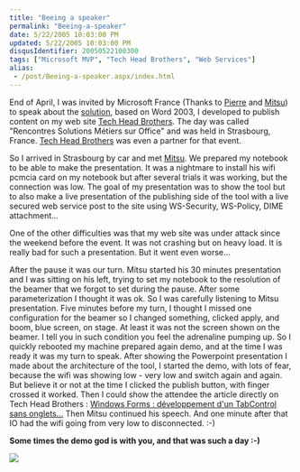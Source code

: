 ```yaml
---
title: "Beeing a speaker"
permalink: "Beeing-a-speaker"
date: 5/22/2005 10:03:00 PM
updated: 5/22/2005 10:03:00 PM
disqusIdentifier: 20050522100300
tags: ["Microsoft MVP", "Tech Head Brothers", "Web Services"]
alias:
 - /post/Beeing-a-speaker.aspx/index.html
---
```




End of April, I was invited by Microsoft France (Thanks to [Pierre](http://blogs.developpeur.org/fox/) and [Mitsu](http://blogs.microsoft.fr/mitsufu)) to speak about the [solution](http://weblogs.asp.net/lkempe/archive/2005/01/25/360227.aspx), 
based on Word 2003, I developed to publish content on my web site [Tech Head Brothers](http://www.techheadbrothers.com). The day was 
called "Rencontres Solutions Métiers sur Office" and was held in Strasbourg, 
France. [Tech Head Brothers](http://www.techheadbrothers.com) was 
even a partner for that event.
<!-- more -->

So I arrived in Strasbourg by car and met [Mitsu](http://blogs.microsoft.fr/mitsufu). We prepared my notebook to 
be able to make the presentation. It was a nightmare to install his wifi pcmcia 
card on my notebook but after several trials it was working, but the connection 
was low. The goal of my presentation was to show the tool but to also make a 
live presentation of the publishing side of the tool with a live secured web 
service post to the site using WS-Security, WS-Policy, DIME attachment...

One of the other difficulties was that my web site was under attack since the 
weekend before the event. It was not crashing but on heavy load. It is really 
bad for such a presentation. But it went even worse...

After the pause it was our turn. Mitsu started his 30 minutes presentation 
and I was sitting on his left, trying to set my notebook to the resolution of 
the beamer that we forgot to set during the pause. After some parameterization I 
thought it was ok. So I was carefully listening to Mitsu presentation. Five 
minutes before my turn, I thought I missed one configuration for the beamer so I 
changed something, clicked apply, and boom, blue screen, on stage. At least it 
was not the screen shown on the beamer. I tell you in such condition you feel 
the adrenaline pumping up. So I quickly rebooted my machine prepared again demo, 
and at the time I was ready it was my turn to speak. After showing the 
Powerpoint presentation I made about the architecture of the tool, I started the 
demo, with lots of fear, because the wifi was showing low - very low and switch 
again and again. But believe it or not at the time I clicked the publish button, 
with finger crossed it worked. Then I could show the attendee the article 
directly on Tech Head Brothers : [Windows 
Forms : développement d'un TabControl sans onglets...](http://www.techheadbrothers.com/DesktopDefault.aspx?tabindex=1&tabid=7&AId=97) Then Mitsu 
continued his speech. And one minute after that IO had the wifi going from very 
low to disconnected. :-)

**Some times the demo god is with you, and that was such a day 
:-)**

![](http://membres.lycos.fr/lkempe//officedays2005.jpg)
